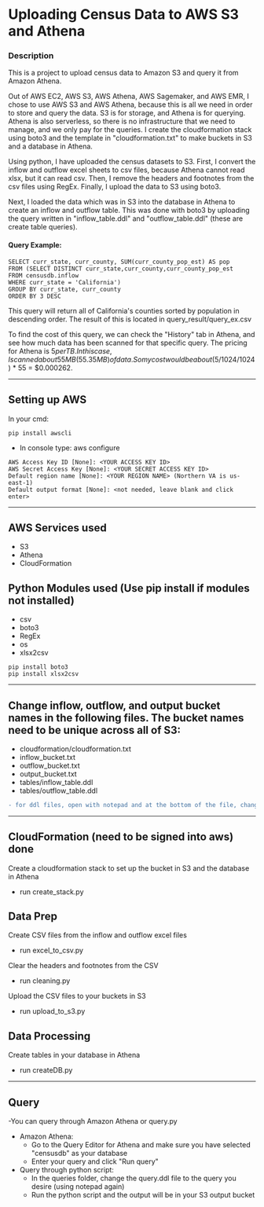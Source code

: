 # Uploading Census Data to AWS S3 and Athena

### Description
This is a project to upload census data to Amazon S3 and query it from Amazon Athena.   

Out of AWS EC2, AWS S3, AWS Athena, AWS Sagemaker, and AWS EMR, I chose to use AWS S3 and AWS Athena, because this is all we need in order to store and query the data. S3 is for storage, and Athena is for querying. Athena is also serverless, so there is no infrastructure that we need to manage, and we only pay for the queries. I create the cloudformation stack using boto3 and the template in "cloudformation.txt" to make buckets in S3 and a database in Athena.  

Using python, I have uploaded the census datasets to S3. First, I convert the inflow and outflow excel sheets to csv files, because Athena cannot read xlsx, but it can read csv. Then, I remove the headers and footnotes from the csv files using RegEx. Finally, I upload the data to S3 using boto3.  

Next, I loaded the data which was in S3 into the database in Athena to create an inflow and outflow table. This was done with boto3 by uploading the query written in "inflow_table.ddl" and "outflow_table.ddl" (these are create table queries).

#### Query Example:
```
SELECT curr_state, curr_county, SUM(curr_county_pop_est) AS pop
FROM (SELECT DISTINCT curr_state,curr_county,curr_county_pop_est
FROM censusdb.inflow
WHERE curr_state = 'California')
GROUP BY curr_state, curr_county
ORDER BY 3 DESC
```
This query will return all of California's counties sorted by population in descending order. The result of this is located in query_result/query_ex.csv



To find the cost of this query, we can check the "History" tab in Athena, and see how much data has been scanned for that specific query. The pricing for Athena is $5 per TB. In this case, I scanned about 55 MB (55.35 MB) of data. So my cost would be about ($5/1024/1024) * 55 = $0.000262.

---



## Setting up AWS
In your cmd:
```
pip install awscli
```
* In console  type: aws configure  
```
AWS Access Key ID [None]: <YOUR ACCESS KEY ID>
AWS Secret Access Key [None]: <YOUR SECRET ACCESS KEY ID>
Default region name [None]: <YOUR REGION NAME> (Northern VA is us-east-1)
Default output format [None]: <not needed, leave blank and click enter>
```
---
AWS Services used
---
  * S3
  * Athena
  * CloudFormation  


   Python Modules used (Use pip install if modules not installed)
---
  * csv
  * boto3
  * RegEx
  * os
  * xlsx2csv
  ```
  pip install boto3
  pip install xlsx2csv
  ```
---

## Change inflow, outflow, and output bucket names in the following files. The bucket names need to be unique across all of S3:

  - cloudformation/cloudformation.txt
  - inflow_bucket.txt
  - outflow_bucket.txt
  - output_bucket.txt
  - tables/inflow_table.ddl
  - tables/outflow_table.ddl

  ```diff
  - for ddl files, open with notepad and at the bottom of the file, change LOCATION 's3://census-inflow-data/' to LOCATION 's3://<YOUR_BUCKET_NAME>/'
  ```

---
## CloudFormation (need to be signed into aws) done
Create a cloudformation stack to set up the bucket in S3 and the database in Athena
  - run create_stack.py

## Data Prep
Create CSV files from the inflow and outflow excel files
  - run excel_to_csv.py  

Clear the headers and footnotes from the CSV
  - run cleaning.py

Upload the CSV files to your buckets in S3
  - run upload_to_s3.py


## Data Processing
Create tables in your database in Athena
  - run createDB.py
---
## Query

  -You can query through Amazon Athena or query.py

  - Amazon Athena:
    - Go to the Query Editor for Athena and make sure you have selected "censusdb" as your database
    - Enter your query and click "Run query"
  - Query through python script:
    - In the queries folder, change the query.ddl file to the query you desire (using notepad again)
    - Run the python script and the output will be in your S3 output bucket
